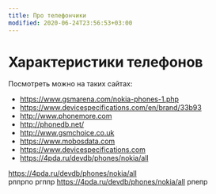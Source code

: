 ```yaml
---
title: Про телефончики
modified: 2020-06-24T23:56:53+03:00
---
```


# Характеристики телефонов 

Посмотреть можно на таких сайтах:
* https://www.gsmarena.com/nokia-phones-1.php
* https://www.devicespecifications.com/en/brand/33b93
* http://www.phonemore.com
* http://phonedb.net/
* http://www.gsmchoice.co.uk
* https://www.mobosdata.com
* https://www.devicespecifications.com
* https://4pda.ru/devdb/phones/nokia/all


https://4pda.ru/devdb/phones/nokia/all  
рппрпо ргппр  https://4pda.ru/devdb/phones/nokia/all рпепр